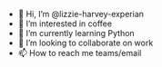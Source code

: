 - 👋 Hi, I’m @lizzie-harvey-experian
- 👀 I’m interested in coffee
- 🌱 I’m currently learning Python
- 💞️ I’m looking to collaborate on work
- 📫 How to reach me teams/email

<!---
lizzie-harvey-experian/lizzie-harvey-experian is a ✨ special ✨ repository because its `README.md` (this file) appears on your GitHub profile.
You can click the Preview link to take a look at your changes.
--->
